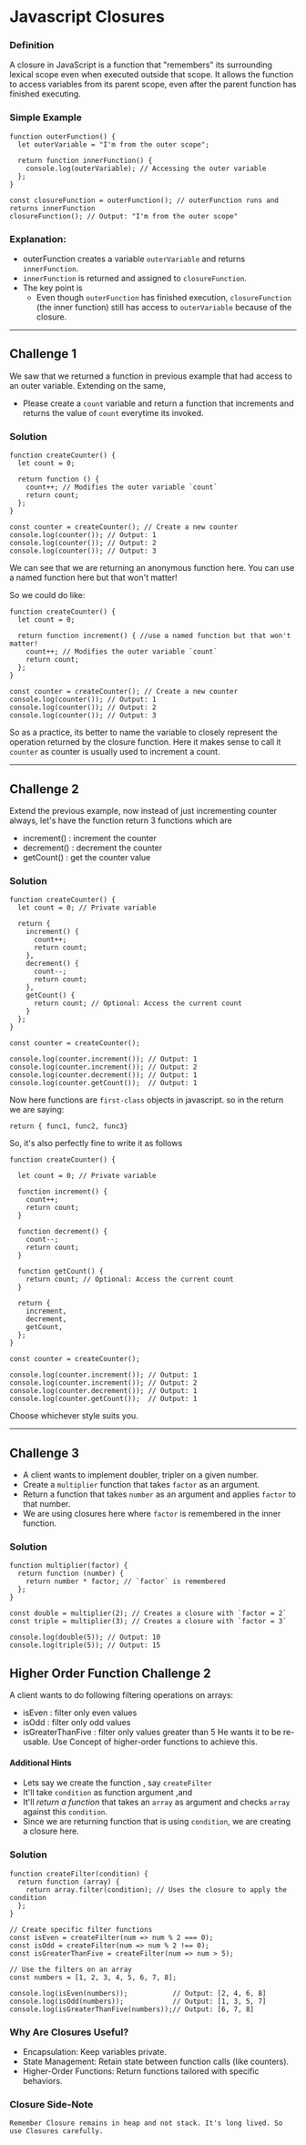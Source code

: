 # Javascript Closures

### Definition
A closure in JavaScript is a function that "remembers" its surrounding lexical scope even when executed outside that scope. 
It allows the function to access variables from its parent scope, even after the parent function has finished executing.

### Simple Example
```
function outerFunction() {
  let outerVariable = "I'm from the outer scope";

  return function innerFunction() {
    console.log(outerVariable); // Accessing the outer variable
  };
}

const closureFunction = outerFunction(); // outerFunction runs and returns innerFunction
closureFunction(); // Output: "I'm from the outer scope"

```

### Explanation:

- outerFunction creates a variable `outerVariable` and returns `innerFunction`.
- `innerFunction` is returned and assigned to `closureFunction`.
- The key point is
  - Even though `outerFunction` has finished execution, `closureFunction` (the inner function) still has access to `outerVariable` because of the closure.

--- 

## Challenge 1

We saw that we returned a function in previous example that had access to an outer variable. Extending on the same, 
- Please create a `count` variable and return a function that increments and returns the value of `count` everytime its invoked.

### Solution
```
function createCounter() {
  let count = 0;

  return function () {
    count++; // Modifies the outer variable `count`
    return count;
  };
}

const counter = createCounter(); // Create a new counter
console.log(counter()); // Output: 1
console.log(counter()); // Output: 2
console.log(counter()); // Output: 3
```

We can see that we are returning an anonymous function here. You can use a named function here but that won't matter!

So we could do like:
```
function createCounter() {
  let count = 0;

  return function increment() { //use a named function but that won't matter!
    count++; // Modifies the outer variable `count`
    return count;
  };
}

const counter = createCounter(); // Create a new counter
console.log(counter()); // Output: 1
console.log(counter()); // Output: 2
console.log(counter()); // Output: 3
```
So as a practice, its better to name the variable to closely represent the operation returned by the closure function.
Here it makes sense to call it `counter` as counter is usually used to increment a count.

---
## Challenge 2

Extend the previous example, now instead of just incrementing counter always, let's have the function return 3 functions which are
  - increment() : increment the counter
  - decrement() : decrement the counter
  - getCount() : get the counter value

### Solution
```
function createCounter() {
  let count = 0; // Private variable

  return {
    increment() {
      count++;
      return count;
    },
    decrement() {
      count--;
      return count;
    },
    getCount() {
      return count; // Optional: Access the current count
    }
  };
}

const counter = createCounter();

console.log(counter.increment()); // Output: 1
console.log(counter.increment()); // Output: 2
console.log(counter.decrement()); // Output: 1
console.log(counter.getCount());  // Output: 1
```

Now here functions are `first-class` objects in javascript.
so in the return we are saying:
```
return { func1, func2, func3}
```
So, it's also perfectly fine to write it as follows 

```
function createCounter() {
  
  let count = 0; // Private variable

  function increment() {
    count++;
    return count;
  }

  function decrement() {
    count--;
    return count;
  }

  function getCount() {
    return count; // Optional: Access the current count
  }
  
  return {
    increment,
    decrement,
    getCount,
  };
}

const counter = createCounter();

console.log(counter.increment()); // Output: 1
console.log(counter.increment()); // Output: 2
console.log(counter.decrement()); // Output: 1
console.log(counter.getCount());  // Output: 1
```
Choose whichever style suits you.


---

## Challenge 3

- A client wants to implement doubler, tripler on a given number.
- Create a `multiplier` function that takes `factor` as an argument.
- Return a function that takes `number` as an argument and applies `factor` to that number.
- We are using closures here where `factor` is remembered in the inner function.


### Solution

```
function multiplier(factor) {
  return function (number) {
    return number * factor; // `factor` is remembered
  };
}

const double = multiplier(2); // Creates a closure with `factor = 2`
const triple = multiplier(3); // Creates a closure with `factor = 3`

console.log(double(5)); // Output: 10
console.log(triple(5)); // Output: 15
```



## Higher Order Function Challenge 2

A client wants to do following filtering operations on arrays: 
- isEven : filter only even values
- isOdd : filter only odd values
- isGreaterThanFive : filter only values greater than 5
  He wants it to be re-usable. 
Use Concept of higher-order functions to achieve this.
    
#### Additional Hints
  - Lets say we create the function , say `createFilter`
  - It'll take `condition` as function argument ,and
  - It'll *return a function* that takes an `array` as argument and checks `array` against this `condition`.
  - Since we are returning function that is using `condition`, we are creating a closure here.

### Solution



```
function createFilter(condition) {
  return function (array) {
    return array.filter(condition); // Uses the closure to apply the condition
  };
}

// Create specific filter functions
const isEven = createFilter(num => num % 2 === 0);
const isOdd = createFilter(num => num % 2 !== 0);
const isGreaterThanFive = createFilter(num => num > 5);

// Use the filters on an array
const numbers = [1, 2, 3, 4, 5, 6, 7, 8];

console.log(isEven(numbers));           // Output: [2, 4, 6, 8]
console.log(isOdd(numbers));            // Output: [1, 3, 5, 7]
console.log(isGreaterThanFive(numbers));// Output: [6, 7, 8]

```

### Why Are Closures Useful?

- Encapsulation: Keep variables private.
- State Management: Retain state between function calls (like counters).
- Higher-Order Functions: Return functions tailored with specific behaviors.

### Closure Side-Note

    Remember Closure remains in heap and not stack. It's long lived. So use Closures carefully.



